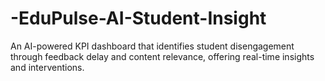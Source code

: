 # -EduPulse-AI-Student-Insight
An AI-powered KPI dashboard that identifies student disengagement through feedback delay and content relevance, offering real-time insights and interventions.
